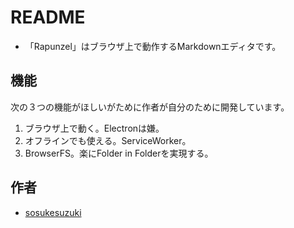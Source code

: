 # README

- 「Rapunzel」はブラウザ上で動作するMarkdownエディタです。

## 機能

次の３つの機能がほしいがために作者が自分のために開発しています。

1. ブラウザ上で動く。Electronは嫌。
2. オフラインでも使える。ServiceWorker。
3. BrowserFS。楽にFolder in Folderを実現する。

## 作者

- [sosukesuzuki](https://sosukesuzuki.github.io)
